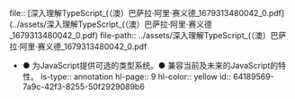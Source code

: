 file:: [深入理解TypeScript_(（澳）巴萨拉·阿里·赛义德_1679313480042_0.pdf](../assets/深入理解TypeScript_(（澳）巴萨拉·阿里·赛义德_1679313480042_0.pdf)
file-path:: ../assets/深入理解TypeScript_(（澳）巴萨拉·阿里·赛义德_1679313480042_0.pdf

- ● 为JavaScript提供可选的类型系统。● 兼容当前及未来的JavaScript的特性。
  ls-type:: annotation
  hl-page:: 9
  hl-color:: yellow
  id:: 64189569-7a9c-42f3-8255-50f2929089b6